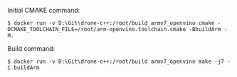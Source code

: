 Initial CMAKE command:
```shell
$ docker run -v D:\Git\drone-c++:/root/build armv7_openvino cmake -DCMAKE_TOOLCHAIN_FILE=/root/arm-openvino.toolchain.cmake -BbuildArm -H.
```

Build command:
```shell
$ docker run -v D:\Git\drone-c++:/root/build armv7_openvino make -j7 -C buildArm
```
